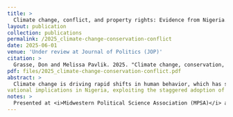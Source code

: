 ```yaml
---
title: >
  Climate change, conflict, and property rights: Evidence from Nigeria.
layout: publication
collection: publications
permalink: /2025_climate-change-conservation-conflict
date: 2025-06-01
venue: 'Under review at Journal of Politics (JOP)'
citation: >
  Grasse, Don and Melissa Pavlik. 2025. "Climate change, conservation, and conflict: Evidence from Nigeria." Under review at <i>Journal of Politics</i>.
pdf: files/2025_climate-change-conservation-conflict.pdf
abstract: >
  Climate change is driving rapid shifts in human behavior, which has spurred violent conflict over resources. Environmental degradation prompts conservation laws, which attempt to preserve resources. How do conservation efforts impact climate-conflict dynamics? We develop a theoretical model built on the insight that land-use restrictions intended to conserve resources can discourage productive effort, creating an incentive use coercion to capture resources. We find evidence for the model’s obser-
vational implications in Nigeria, exploiting the staggered adoption of laws that restrict open cattle grazing using a difference-in-differences design. We show farmer-herder conflicts become more fatal after such laws are passed. The effect is moderated by favorable rainfall, but exacerbated by negative shocks. Survey data suggests ethnic and religious tensions increased after law passage. Our results illustrate the negative unintended consequences of conservation laws, while highlighting how institutions and climate shocks interact to produce political violence.
notes: >
  Presented at <i>Midwestern Political Science Association (MPSA)</i> annual meeting (2023); <i>Boston-Area Working Group on African Political Economy (BWGAPE)</i> (2023), and <i>Empirical Studies of Conflict (ESOC)</i> (2024).
---
```


